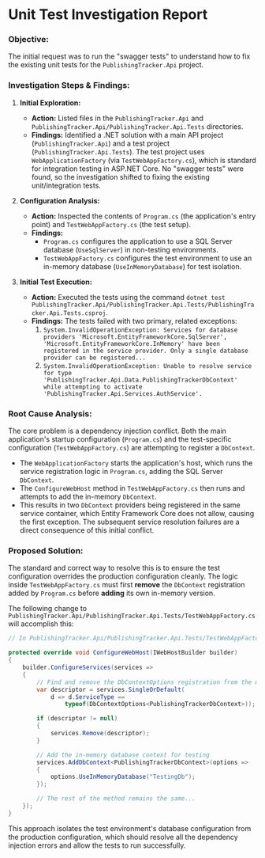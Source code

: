 # Unit Test Investigation Report

### **Objective:**
The initial request was to run the "swagger tests" to understand how to fix the existing unit tests for the `PublishingTracker.Api` project.

### **Investigation Steps & Findings:**

1.  **Initial Exploration:**
    *   **Action:** Listed files in the `PublishingTracker.Api` and `PublishingTracker.Api/PublishingTracker.Api.Tests` directories.
    *   **Findings:** Identified a .NET solution with a main API project (`PublishingTracker.Api`) and a test project (`PublishingTracker.Api.Tests`). The test project uses `WebApplicationFactory` (via `TestWebAppFactory.cs`), which is standard for integration testing in ASP.NET Core. No "swagger tests" were found, so the investigation shifted to fixing the existing unit/integration tests.

2.  **Configuration Analysis:**
    *   **Action:** Inspected the contents of `Program.cs` (the application's entry point) and `TestWebAppFactory.cs` (the test setup).
    *   **Findings:**
        *   `Program.cs` configures the application to use a SQL Server database (`UseSqlServer`) in non-testing environments.
        *   `TestWebAppFactory.cs` configures the test environment to use an in-memory database (`UseInMemoryDatabase`) for test isolation.

3.  **Initial Test Execution:**
    *   **Action:** Executed the tests using the command `dotnet test PublishingTracker.Api/PublishingTracker.Api.Tests/PublishingTracker.Api.Tests.csproj`.
    *   **Findings:** The tests failed with two primary, related exceptions:
        1.  `System.InvalidOperationException: Services for database providers 'Microsoft.EntityFrameworkCore.SqlServer', 'Microsoft.EntityFrameworkCore.InMemory' have been registered in the service provider. Only a single database provider can be registered...`
        2.  `System.InvalidOperationException: Unable to resolve service for type 'PublishingTracker.Api.Data.PublishingTrackerDbContext' while attempting to activate 'PublishingTracker.Api.Services.AuthService'.`

### **Root Cause Analysis:**

The core problem is a dependency injection conflict. Both the main application's startup configuration (`Program.cs`) and the test-specific configuration (`TestWebAppFactory.cs`) are attempting to register a `DbContext`.

*   The `WebApplicationFactory` starts the application's host, which runs the service registration logic in `Program.cs`, adding the SQL Server `DbContext`.
*   The `ConfigureWebHost` method in `TestWebAppFactory.cs` then runs and attempts to add the in-memory `DbContext`.
*   This results in two `DbContext` providers being registered in the same service container, which Entity Framework Core does not allow, causing the first exception. The subsequent service resolution failures are a direct consequence of this initial conflict.

### **Proposed Solution:**

The standard and correct way to resolve this is to ensure the test configuration overrides the production configuration cleanly. The logic inside `TestWebAppFactory.cs` must first **remove** the `DbContext` registration added by `Program.cs` before **adding** its own in-memory version.

The following change to `PublishingTracker.Api/PublishingTracker.Api.Tests/TestWebAppFactory.cs` will accomplish this:

```csharp
// In PublishingTracker.Api/PublishingTracker.Api.Tests/TestWebAppFactory.cs

protected override void ConfigureWebHost(IWebHostBuilder builder)
{
    builder.ConfigureServices(services =>
    {
        // Find and remove the DbContextOptions registration from the main application
        var descriptor = services.SingleOrDefault(
            d => d.ServiceType == 
                typeof(DbContextOptions<PublishingTrackerDbContext>));

        if (descriptor != null)
        {
            services.Remove(descriptor);
        }

        // Add the in-memory database context for testing
        services.AddDbContext<PublishingTrackerDbContext>(options =>
        {
            options.UseInMemoryDatabase("TestingDb");
        });

        // The rest of the method remains the same...
    });
}
```

This approach isolates the test environment's database configuration from the production configuration, which should resolve all the dependency injection errors and allow the tests to run successfully.